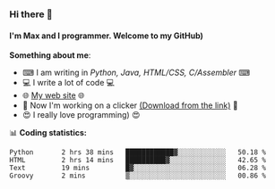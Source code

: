 ### Hi there 👋
#### I'm Max and I programmer. Welcome to my GitHub)

**Something about me**:
- ⌨ I am writing in _Python, Java, HTML/CSS, C/Assembler_ ⌨
- 💻 I write a lot of code 💻
- 🌐 [My web site](https://merive.herokuapp.com/) 🌐
- 🔘 Now I'm working on a clicker [(Download from the link)](https://merive.herokuapp.com/press1mtimes) 🔘
- 😍 I really love programming) 😍

📊 **Coding statistics:**
<!--START_SECTION:waka-->
```text
Python       2 hrs 38 mins   ████████████▓░░░░░░░░░░░░   50.18 % 
HTML         2 hrs 14 mins   ██████████▓░░░░░░░░░░░░░░   42.65 % 
Text         19 mins         █▓░░░░░░░░░░░░░░░░░░░░░░░   06.28 % 
Groovy       2 mins          ▒░░░░░░░░░░░░░░░░░░░░░░░░   00.86 % 
```
<!--END_SECTION:waka-->
